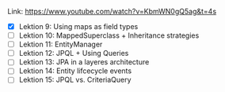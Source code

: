 Link: https://www.youtube.com/watch?v=KbmWN0gQ5ag&t=4s

- [x] Lektion 9: Using maps as field types
- [ ] Lektion 10: MappedSuperclass + Inheritance strategies
- [ ] Lektion 11: EntityManager
- [ ] Lektion 12: JPQL + Using Queries
- [ ] Lektion 13: JPA in a layeres architecture
- [ ] Lektion 14: Entity lifcecycle events
- [ ] Lektion 15: JPQL vs. CriteriaQuery